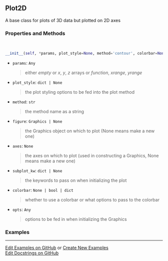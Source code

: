 ## <a id="McUtils.Plots.Plots.Plot2D">Plot2D</a>
A base class for plots of 3D data but plotted on 2D axes

### Properties and Methods
<a id="McUtils.Plots.Plots.Plot2D.__init__">&nbsp;</a>
```python
__init__(self, *params, plot_style=None, method='contour', colorbar=None, figure=None, axes=None, subplot_kw=None, **opts): 
```

- `params`: `Any`
    >either _empty_ or _x_, _y_, _z_ arrays or _function_, _xrange_, _yrange_
- `plot_style`: `dict | None`
    >the plot styling options to be fed into the plot method
- `method`: `str`
    >the method name as a string
- `figure`: `Graphics | None`
    >the Graphics object on which to plot (None means make a new one)
- `axes`: `None`
    >the axes on which to plot (used in constructing a Graphics, None means make a new one)
- `subplot_kw`: `dict | None`
    >the keywords to pass on when initializing the plot
- `colorbar`: `None | bool | dict`
    >whether to use a colorbar or what options to pass to the colorbar
- `opts`: `Any`
    >options to be fed in when initializing the Graphics

### Examples


___

[Edit Examples on GitHub](https://github.com/McCoyGroup/References/edit/gh-pages/Documentation/examples/McUtils/Plots/Plots/Plot2D.md) or 
[Create New Examples](https://github.com/McCoyGroup/References/new/gh-pages/?filename=Documentation/examples/McUtils/Plots/Plots/Plot2D.md) <br/>
[Edit Docstrings on GitHub](https://github.com/McCoyGroup/McUtils/edit/master/Plots/Plots.py?message=Update%20Docs)